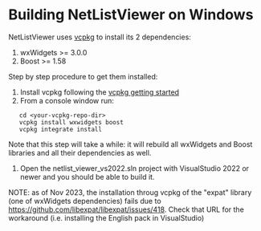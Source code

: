 # Building NetListViewer on Windows

NetListViewer uses [vcpkg](https://vcpkg.io/en/getting-started) to install its 2 dependencies:
1. wxWidgets >= 3.0.0
1. Boost >= 1.58

Step by step procedure to get them installed:

1. Install vcpkg following the [vcpkg getting started](https://vcpkg.io/en/getting-started)
1. From a console window run:

```
   cd <your-vcpkg-repo-dir>
   vcpkg install wxwidgets boost
   vcpkg integrate install
```

Note that this step will take a while: it will rebuild all wxWidgets and Boost libraries and all their
dependencies as well.

1. Open the netlist_viewer_vs2022.sln project with VisualStudio 2022 or newer and you should be able to build it.



NOTE: as of Nov 2023, the installation throug vcpkg of the "expat" library (one of wxWidgets dependencies)
fails due to https://github.com/libexpat/libexpat/issues/418. Check that URL for the workaround (i.e. installing the English pack in VisualStudio)
